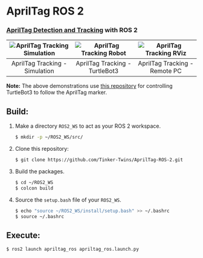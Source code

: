 # AprilTag ROS 2
### [AprilTag Detection and Tracking](https://github.com/Tinker-Twins/AprilTag) with ROS 2

| ![AprilTag Tracking Simulation](https://github.com/Tinker-Twins/Autonomy-Science-And-Systems/blob/main/Capstone%20Project/media/apriltag_tracking_sim.gif) | ![AprilTag Tracking Robot](https://github.com/Tinker-Twins/Autonomy-Science-And-Systems/blob/main/Capstone%20Project/media/apriltag_tracking_real_robot.gif) | ![AprilTag Tracking RViz](https://github.com/Tinker-Twins/Autonomy-Science-And-Systems/blob/main/Capstone%20Project/media/apriltag_tracking_real_rviz.gif) |
|:-------------------------------------:|:-----------------------------------------:|:-----------------------------------------:|
| AprilTag Tracking - Simulation | AprilTag Tracking - TurtleBot3 | AprilTag Tracking - Remote PC |

**Note:** The above demonstrations use [this repository](https://github.com/Tinker-Twins/Autonomy-Science-And-Systems) for controlling TurtleBot3 to follow the AprilTag marker.

## Build:
1. Make a directory `ROS2_WS` to act as your ROS 2 workspace.
    ```bash
    $ mkdir -p ~/ROS2_WS/src/
    ```
2. Clone this repository:
    ```bash
    $ git clone https://github.com/Tinker-Twins/AprilTag-ROS-2.git
    ```
3. Build the packages.
    ```bash
    $ cd ~/ROS2_WS
    $ colcon build
    ```
4. Source the `setup.bash` file of your `ROS2_WS`.
    ```bash
    $ echo "source ~/ROS2_WS/install/setup.bash" >> ~/.bashrc
    $ source ~/.bashrc
    ```

## Execute:
```bash
$ ros2 launch apriltag_ros apriltag_ros.launch.py
```
